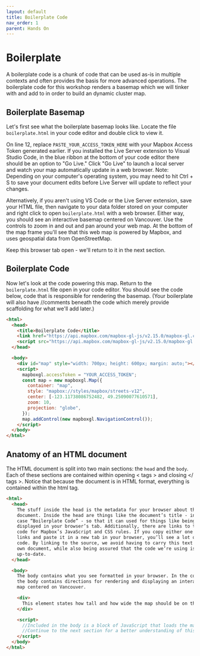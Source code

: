 ```yaml
---
layout: default
title: Boilerplate Code
nav_order: 1
parent: Hands On
---
```


# Boilerplate

A boilerplate code is a chunk of code that can be used as-is in multiple contexts and often provides the basis for more advanced operations. The boilerplate code for this workshop renders a basemap which we will tinker with and add to in order to build an dynamic cluster map.

## Boilerplate Basemap
Let's first see what the boilerplate basemap looks like. Locate the file `boilerplate.html` in your code editor and double click to view it.

On line 12, replace `PASTE_YOUR_ACCESS_TOKEN_HERE` with your Mapbox Access Token generated earlier. If you installed the Live Server extension to Visual Studio Code, in the blue ribbon at the bottom of your code editor there should be an option to "Go Live." Click "Go Live" to launch a local server and watch your map automatically update in a web browser. Note: Depending on your computer's operating system, you may need to hit Ctrl + S to save your document edits before Live Server will update to reflect your changes. 

Alternatively, if you aren't using VS Code or the Live Server extension, save your HTML file, then navigate to your data folder stored on your computer and right click to open `boilerplate.html` with a web browser. Either way, you should see an interactive basemap centered on Vancouver. Use the controls to zoom in and out and pan around your web map. At the bottom of the map frame you'll see that this web map is powered by Mapbox, and uses geospatial data from OpenStreetMap.


Keep this browser tab open - we'll return to it in the next section.

## Boilerplate Code

Now let's look at the code powering this map. Return to the `boilerplate.html` file open in your code editor. You should see the code below, code that is responsible for rendering the basemap. (Your boilerplate will also have //comments beneath the code which merely provide scaffolding for what we'll add later.)

```html
<html>
  <head>
    <title>Boilerplate Code</title>
    <link href="https://api.mapbox.com/mapbox-gl-js/v2.15.0/mapbox-gl.css" rel="stylesheet">
    <script src="https://api.mapbox.com/mapbox-gl-js/v2.15.0/mapbox-gl.js"></script>
  </head>

  <body>
    <div id="map" style="width: 700px; height: 600px; margin: auto;"></div>
    <script>
      mapboxgl.accessToken = "YOUR_ACCESS_TOKEN";
      const map = new mapboxgl.Map({
        container: "map",
        style: "mapbox://styles/mapbox/streets-v12",
        center: [-123.11738086752482, 49.25090077610571],
        zoom: 10,
        projection: "globe",
      });
      map.addControl(new mapboxgl.NavigationControl());
    </script>
  </body>
</html>
```


## Anatomy of an HTML document 
The HTML document is split into two main sections: the <code>head</code> and the <code>body</code>. Each of these sections are contained within opening < tags > and closing </ tags >. Notice that because the document is in HTML format, everything is contained within the html tag.

```html
<html>
  <head>
    The stuff inside the head is the metadata for your browser about the
    document. Inside the head are things like the document’s title - in this
    case “Boilerplate Code” - so that it can used for things like being
    displayed in your browser’s tab. Additionally, there are links to the source
    code for Mapbox’s JavaScript and CSS rules. If you copy either one of those
    links and paste it in a new tab in your browser, you’ll see a lot of raw
    code. By linking to the source, we avoid having to carry this text into our
    own document, while also being assured that the code we’re using is
    up-to-date.
  </head>

  <body>
    The body contains what you see formatted in your browser. In the code above,
    the body contains directions for rendering and displaying an interactive
    map centered on Vancouver.

    <div>
      This element states how tall and how wide the map should be on the screen.
    </div>

    <script>
      //Included in the body is a block of JavaScript that loads the map on the screen.
      //Continue to the next section for a better understanding of this script...
    </script>
  </body>
</html>
```
